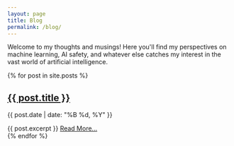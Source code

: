 ```yaml
---
layout: page
title: Blog
permalink: /blog/
---
```


Welcome to my thoughts and musings! Here you'll find my perspectives on machine learning, AI safety, and whatever else catches my interest in the vast world of artificial intelligence.

{% for post in site.posts %}
  <article class="post-preview">
    <h2><a href="{{ post.url | relative_url }}">{{ post.title }}</a></h2>
    <p class="post-meta">{{ post.date | date: "%B %d, %Y" }}</p>
    {{ post.excerpt }}
    <a href="{{ post.url | relative_url }}" class="read-more">Read More...</a>
  </article>
{% endfor %}